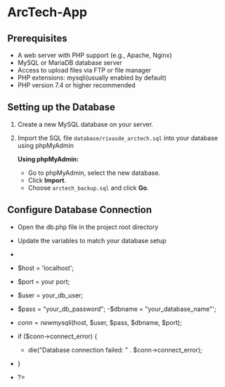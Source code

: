 # ArcTech-App

## Prerequisites

- A web server with PHP support (e.g., Apache, Nginx)
- MySQL or MariaDB database server
- Access to upload files via FTP or file manager
- PHP extensions: mysqli(usually enabled by default)
- PHP version 7.4 or higher recommended


## Setting up the Database

1. Create a new MySQL database on your server.

2. Import the SQL file `database/rivasde_arctech.sql` into your database using phpMyAdmin

   **Using phpMyAdmin:**

   - Go to phpMyAdmin, select the new database.
   - Click **Import**.
   - Choose `arctech_backup.sql` and click **Go**.
  
## Configure Database Connection
- Open the db.php file in the project root directory
- Update the variables to match your database setup
- <?php
- $host = 'localhost';
- $port = your port;
- $user = your_db_user;
- $pass = "your_db_password";
 -$dbname =  "your_database_name"';

- $conn = new mysqli($host, $user, $pass, $dbname, $port);

 - if ($conn->connect_error) {
     - die("Database connection failed: " . $conn->connect_error);
- }
- ?>


